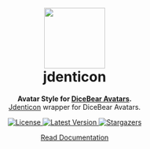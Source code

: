 <br />
<br />

<h1 align="center"><img src="https://avatars.dicebear.com/api/jdenticon/1.svg" width="124" /> <br />jdenticon</h1>
<p align="center">
  <strong>Avatar Style for <a href="https://avatars.dicebear.com/">DiceBear Avatars</a>.</strong><br />
  <a href="https://github.com/dmester/jdenticon">Jdenticon</a> wrapper for DiceBear Avatars.
</p>

<p align="center">
    <a href="https://github.com/dicebear/avatars/blob/master/LICENSE" target="_blank">
        <img src="https://img.shields.io/github/license/dicebear/avatars.svg?style=flat-square" alt="License">
    </a>
    <a href="https://www.npmjs.com/package/@dicebear/avatars-jdenticon-sprites" target="_blank">
        <img src="https://img.shields.io/npm/v/@dicebear/avatars-jdenticon-sprites.svg?style=flat-square" alt="Latest Version">
    </a>
    <a href="https://github.com/dicebear/avatars/stargazers" target="_blank">
        <img src="https://img.shields.io/github/stars/dicebear/avatars?style=flat-square" alt="Stargazers">
    </a>
</p>

<p align="center">
  <a href="https://avatars.dicebear.com/styles/jdenticon">
    Read Documentation
  </a>
</p>
